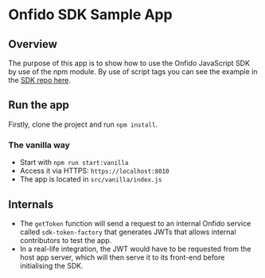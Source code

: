 # Onfido SDK Sample App

## Overview

The purpose of this app is to show how to use the Onfido JavaScript SDK by use of the npm module.
By use of script tags you can see the example in the
[SDK repo here](https://github.com/onfido/onfido-sdk-ui).

## Run the app

Firstly, clone the project and run `npm install`.

### The vanilla way

- Start with `npm run start:vanilla`
- Access it via HTTPS: `https://localhost:8010`
- The app is located in `src/vanilla/index.js`

## Internals

- The `getToken` function will send a request to an internal Onfido service
  called `sdk-token-factory` that generates JWTs that allows internal contributors to test the app.
- In a real-life integration, the JWT would have to be requested from the host app server,
  which will then serve it to its front-end before initialising the SDK.

